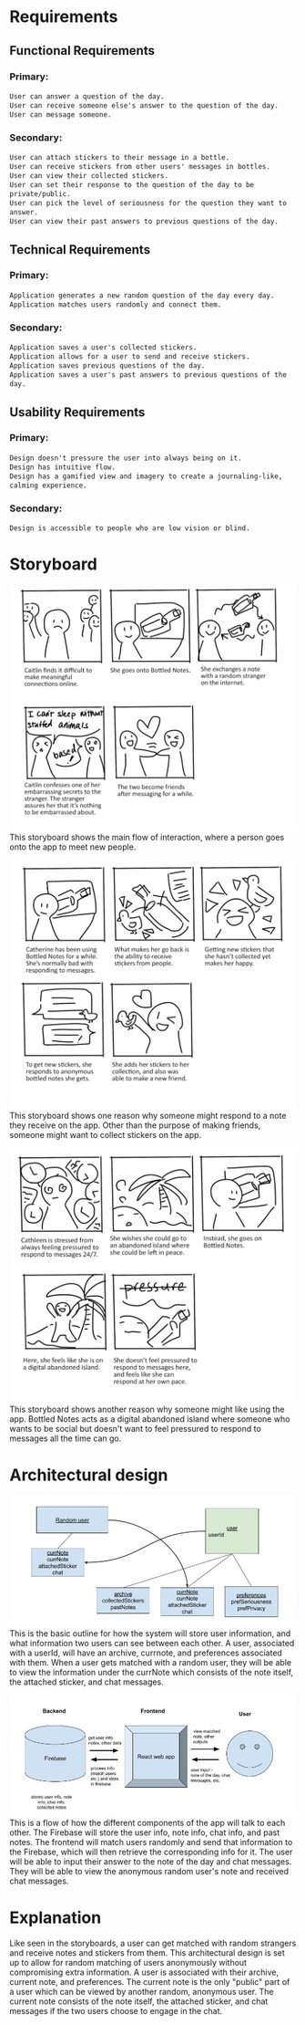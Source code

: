 # Requirements
## Functional Requirements
### Primary:
```
User can answer a question of the day.
User can receive someone else's answer to the question of the day.
User can message someone.
```

### Secondary:
```
User can attach stickers to their message in a bottle. 
User can receive stickers from other users' messages in bottles.
User can view their collected stickers.
User can set their response to the question of the day to be private/public.
User can pick the level of seriousness for the question they want to answer. 
User can view their past answers to previous questions of the day. 
```

## Technical Requirements
### Primary:
```
Application generates a new random question of the day every day.
Application matches users randomly and connect them.
```

### Secondary:
```
Application saves a user's collected stickers.
Application allows for a user to send and receive stickers. 
Application saves previous questions of the day.
Application saves a user's past answers to previous questions of the day. 
```

## Usability Requirements
### Primary:
```
Design doesn't pressure the user into always being on it.
Design has intuitive flow.
Design has a gamified view and imagery to create a journaling-like, calming experience.
```

### Secondary:
```
Design is accessible to people who are low vision or blind.
```

# Storyboard
![storyboard 1](./assets/img/sb1.jpg)
This storyboard shows the main flow of interaction, where a person goes onto the app to meet new people.

![storyboard 2](./assets/img/sb2.jpg)
This storyboard shows one reason why someone might respond to a note they receive on the app. Other than the purpose of making friends, someone might want to collect stickers on the app.

![storyboard 3](./assets/img/sb3.jpg)
This storyboard shows another reason why someone might like using the app. Bottled Notes acts as a digital abandoned island where someone who wants to be social but doesn't want to feel pressured to respond to messages all the time can go.


# Architectural design
![diagram showing relationship between users and random users](./assets/img/arch.jpg)
This is the basic outline for how the system will store user information, and what information two users can see between each other. A user, associated with a userId, will have an archive, currnote, and preferences associated with them. When a user gets matched with a random user, they will be able to view the information under the currNote which consists of the note itself, the attached sticker, and chat messages. 

![diagram showing the relationship between a user, a react frontend, and a firebase backend](./assets/img/arch2.jpg)
This is a flow of how the different components of the app will talk to each other. The Firebase will store the user info, note info, chat info, and past notes. The frontend will match users randomly and send that information to the Firebase, which will then retrieve the corresponding info for it. The user will be able to input their answer to the note of the day and chat messages. They will be able to view the anonymous random user's note and received chat messages.

# Explanation
Like seen in the storyboards, a user can get matched with random strangers and receive notes and stickers from them. This architectural design is set up to allow for random matching of users anonymously without compromising extra information. A user is associated with their archive, current note, and preferences. The current note is the only "public" part of a user which can be viewed by another random, anonymous user. The current note consists of the note itself, the attached sticker, and chat messages if the two users choose to engage in the chat. 
